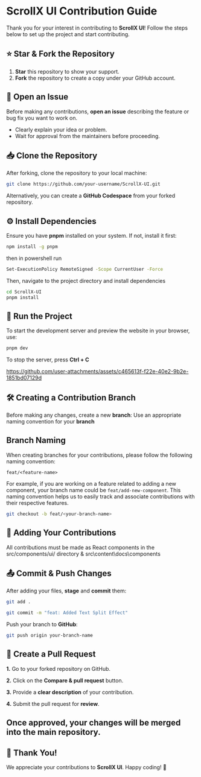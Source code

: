 # ScrollX UI Contribution Guide

Thank you for your interest in contributing to **ScrollX UI**! Follow the steps below to set up the project and start contributing.

## ⭐ Star & Fork the Repository

1. **Star** this repository to show your support.
2. **Fork** the repository to create a copy under your GitHub account.

## 📝 Open an Issue

Before making any contributions, **open an issue** describing the feature or bug fix you want to work on.

- Clearly explain your idea or problem.
- Wait for approval from the maintainers before proceeding.

## 📥 Clone the Repository

After forking, clone the repository to your local machine:

```sh
git clone https://github.com/your-username/ScrollX-UI.git
```

Alternatively, you can create a **GitHub Codespace** from your forked repository.

## ⚙️ Install Dependencies

Ensure you have **pnpm** installed on your system. If not, install it first:

```sh
npm install -g pnpm
```

then in powershell run

```sh
Set-ExecutionPolicy RemoteSigned -Scope CurrentUser -Force
```

Then, navigate to the project directory and install dependencies

```sh
cd ScrollX-UI
pnpm install
```

## 🚀 Run the Project

To start the development server and preview the website in your browser, use:

```sh
pnpm dev
```

To stop the server, press **Ctrl + C**

https://github.com/user-attachments/assets/c465613f-f22e-40e2-9b2e-1851bd07129d

## 🛠️ Creating a Contribution Branch

Before making any changes, create a new **branch**:
Use an appropriate naming convention for your **branch**

## Branch Naming

When creating branches for your contributions, please follow the following naming convention:

`feat/<feature-name>`

For example, if you are working on a feature related to adding a new component, your branch name could be `feat/add-new-component`. This naming convention helps us to easily track and associate contributions with their respective features.

```sh
git checkout -b feat/<your-branch-name>
```

## 📂 Adding Your Contributions

All contributions must be made as React components in the src/components/ui/ directory &
src\content\docs\components

## 📤 Commit & Push Changes

After adding your files, **stage** and **commit** them:

```sh
git add .
```

```sh
git commit -m "feat: Added Text Split Effect"
```

Push your branch to **GitHub**:

```sh
git push origin your-branch-name
```

## 🔄 Create a Pull Request

**1.** Go to your forked repository on GitHub.

**2.** Click on the **Compare & pull request** button.

**3.** Provide a **clear description** of your contribution.

**4.** Submit the pull request for **review**.

## Once approved, your changes will be merged into the main repository.

## 🎉 Thank You!

We appreciate your contributions to **ScrollX UI**. Happy coding! **🚀**
